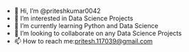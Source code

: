 - 👋 Hi, I’m @priteshkumar0042
- 👀 I’m interested in Data Science Projects
- 🌱 I’m currently learning Python and Data Science
- 💞️ I’m looking to collaborate on any Data Science Projects
- 📫 How to reach me:pritesh.117039@gmail.com

<!---
priteshkumar0042/priteshkumar0042 is a ✨ special ✨ repository because its `README.md` (this file) appears on your GitHub profile.
You can click the Preview link to take a look at your changes.
--->
